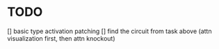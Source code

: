 # TODO

[] basic type activation patching
[] find the circuit from task above (attn visualization first, then attn knockout)